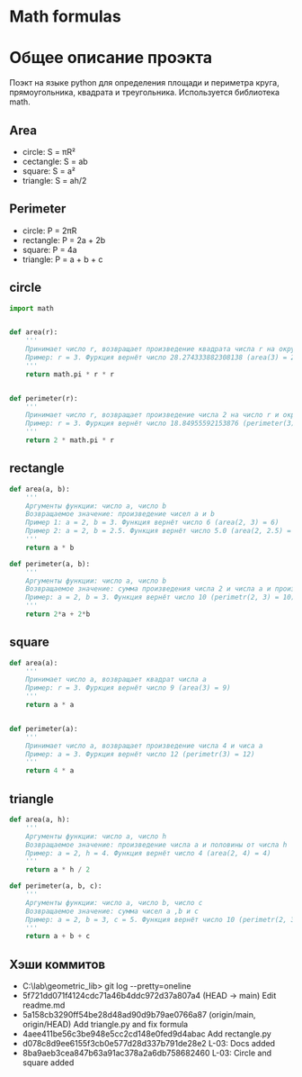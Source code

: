 # Math formulas
# Общее описание проэкта
Поэкт на языке python для определения площади и периметра круга, прямоугольника, квадрата и треугольника. Используется библиотека math.
## Area
- circle: S = πR²
- cectangle: S = ab
- square: S = a²
- triangle: S = ah/2

## Perimeter
- circle: P = 2πR
- rectangle: P = 2a + 2b
- square: P = 4a
- triangle: P = a + b + c

## circle
``` python
import math


def area(r):
    '''
    Принимает число r, возвращает произведение квадрата числа r на округлённое число π, используя функцию math.pi из библиотеки math
    Пример: r = 3. Фуркция вернёт число 28.274333882308138 (area(3) = 28.274333882308138)
    '''
    return math.pi * r * r


def perimeter(r):
    '''
    Принимает число r, возвращает произведение числа 2 на число r и округлённое число π, используя функцию math.pi из библиотеки math
    Пример: r = 3. Фуркция вернёт число 18.84955592153876 (perimeter(3) = 18.84955592153876)
    '''
    return 2 * math.pi * r
```

## rectangle
``` python
def area(a, b):
    '''
    Аргументы функции: число a, число b
    Возвращаемое значение: произведение чисел a и b
    Пример 1: a = 2, b = 3. Функция вернёт число 6 (area(2, 3) = 6)
    Пример 2: a = 2, b = 2.5. Функция вернёт число 5.0 (area(2, 2.5) = 5.0)
    '''
    return a * b 

def perimeter(a, b):
    '''
    Аргументы функции: число a, число b
    Возвращаемое значение: сумма произведения числа 2 и числа a и произведения числа 2 и числа b
    Пример: a = 2, b = 3. Функция вернёт число 10 (perimetr(2, 3) = 10)
    '''
    return 2*a + 2*b
```
## square
``` python
def area(a):
    '''
    Принимает число a, возвращает квадрат числа a
    Пример: r = 3. Фуркция вернёт число 9 (area(3) = 9)
    '''
    return a * a


def perimeter(a):
    '''
    Принимает число a, возвращает произведение числа 4 и чиса a
    Пример: a = 3. Фуркция вернёт число 12 (perimetr(3) = 12)
    '''
    return 4 * a
```
## triangle
``` python
def area(a, h):
    '''
    Аргументы функции: число a, число h
    Возвращаемое значение: произведение числа a и половины от числа h
    Пример: a = 2, h = 4. Функция вернёт число 4 (area(2, 4) = 4)
    '''
    return a * h / 2 

def perimeter(a, b, c):
    '''
    Аргументы функции: число a, число b, число c
    Возвращаемое значение: сумма чисел a ,b и c
    Пример: a = 2, b = 3, c = 5. Функция вернёт число 10 (perimetr(2, 3, 5) = 10)
    '''
    return a + b + c
```

## Хэши коммитов
- C:\lab\geometric_lib> git log --pretty=oneline
- 5f721dd071f4124cdc71a46b4ddc972d37a807a4 (HEAD -> main) Edit readme.md
- 5a158cb3290ff54be28d48ad90d9b79ae0766a87 (origin/main, origin/HEAD) Add triangle.py and fix formula
- 4aee411be56c3be948e5cc2cd148e0fed9d4abac Add rectangle.py
- d078c8d9ee6155f3cb0e577d28d337b791de28e2 L-03: Docs added
- 8ba9aeb3cea847b63a91ac378a2a6db758682460 L-03: Circle and square added